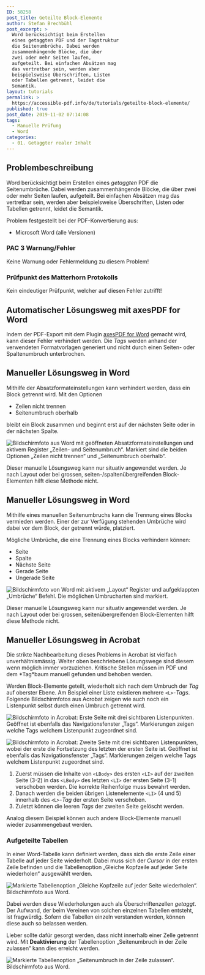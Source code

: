 ```yaml
---
ID: 58258
post_title: Geteilte Block-Elemente
author: Stefan Brechbühl
post_excerpt: >
  Word berücksichtigt beim Erstellen
  eines getaggten PDF und der Tagstruktur
  die Seitenumbrüche. Dabei werden
  zusammenhängende Blöcke, die über
  zwei oder mehr Seiten laufen,
  aufgeteilt. Bei einfachen Absätzen mag
  das vertretbar sein, werden aber
  beispielsweise Überschriften, Listen
  oder Tabellen getrennt, leidet die
  Semantik.
layout: tutorials
permalink: >
  https://accessible-pdf.info/de/tutorials/geteilte-block-elemente/
published: true
post_date: 2019-11-02 07:14:08
tags:
  - Manuelle Prüfung
  - Word
categories:
  - 01. Getaggter realer Inhalt
---
```

## Problembeschreibung

Word berücksichtigt beim Erstellen eines *getaggten* PDF die Seitenumbrüche. Dabei werden zusammenhängende Blöcke, die über zwei oder mehr Seiten laufen, aufgeteilt. Bei einfachen Absätzen mag das vertretbar sein, werden aber beispielsweise Überschriften, Listen oder Tabellen getrennt, leidet die Semantik.

Problem festgestellt bei der PDF-Konvertierung aus:

- Microsoft Word (alle Versionen)

### PAC 3 Warnung/Fehler

Keine Warnung oder Fehlermeldung zu diesem Problem!

### Prüfpunkt des Matterhorn Protokolls

Kein eindeutiger Prüfpunkt, welcher auf diesen Fehler zutrifft!

## Automatischer Lösungsweg mit axesPDF for Word

Indem der PDF-Export mit dem Plugin [axesPDF for Word](https://www.axes4.com/axespdf-for-word-ueberblick.html) gemacht wird, kann dieser Fehler verhindert werden. Die *Tags* werden anhand der verwendeten Formatvorlagen generiert und nicht durch einen Seiten- oder Spaltenumbruch unterbrochen.

## Manueller Lösungsweg in Word

Mithilfe der Absatzformateinstellungen kann verhindert werden, dass ein Block getrennt wird. Mit den Optionen

- Zeilen nicht trennen
- Seitenumbruch oberhalb

bleibt ein Block zusammen und beginnt erst auf der nächsten Seite oder in der nächsten Spalte.

![Bildschirmfoto aus Word mit geöffneten Absatzformateinstellungen und aktivem Register „Zeilen- und Seitenumbruch“. Markiert sind die beiden Optionen „Zeilen nicht trennen“ und „Seitenumbruch oberhalb“.](https://accessible-pdf.info/content/uploads/word-absatzformat-seitenumbruch.png)

<div class="warning-block" markdown="1">
Dieser manuelle Lösungsweg kann nur situativ angewendet werden. Je nach Layout oder bei grossen, seiten-/spaltenübergreifenden Block-Elementen hilft diese Methode nicht.
</div>

## Manueller Lösungsweg in Word

Mithilfe eines manuellen Seitenumbruchs kann die Trennung eines Blocks vermieden werden. Einer der zur Verfügung stehenden Umbrüche wird dabei vor dem Block, der getrennt würde, platziert.

Mögliche Umbrüche, die eine Trennung eines Blocks verhindern können:

- Seite
- Spalte
- Nächste Seite
- Gerade Seite
- Ungerade Seite

![Bildschirmfoto von Word mit aktivem „Layout“ Register und aufgeklappten „Umbrüche“ Befehl. Die möglichen Umbrucharten sind markiert.](https://accessible-pdf.info/content/uploads/word-umbrueche.png)

<div class="warning-block" markdown="1">
Dieser manuelle Lösungsweg kann nur situativ angewendet werden. Je nach Layout oder bei grossen, seitenübergreifenden Block-Elementen hilft diese Methode nicht.
</div>

## Manueller Lösungsweg in Acrobat

<div class="warning-block" markdown="1">
Die strikte Nachbearbeitung dieses Problems in Acrobat ist vielfach unverhältnismässig. Weiter oben beschriebene Lösungswege sind diesem wenn möglich immer vorzuziehen. Kritische Stellen müssen im PDF und dem *Tag*baum manuell gefunden und behoben werden.
</div>

Werden Block-Elemente geteilt, wiederholt sich nach dem Umbruch der *Tag* auf oberster Ebene. Am Beispiel einer Liste existieren mehrere `<L>`-*Tags*. Folgende Bildschirmfotos aus Acrobat zeigen wie auch noch ein Listenpunkt selbst durch einen Umbruch getrennt wird.

![Bildschirmfoto in Acrobat: Erste Seite mit drei sichtbaren Listenpunkten. Geöffnet ist ebenfalls das Navigationsfenster „Tags“. Markierungen zeigen welche Tags welchem Listenpunkt zugeordnet sind.](https://accessible-pdf.info/content/uploads/acrobat-liste-geteilt-1.png)

![Bildschirmfoto in Acrobat: Zweite Seite mit drei sichtbaren Listenpunkten, wobei der erste die Fortsetzung des letzten der ersten Seite ist. Geöffnet ist ebenfalls das Navigationsfenster „Tags“. Markierungen zeigen welche Tags welchem Listenpunkt zugeordnet sind.](https://accessible-pdf.info/content/uploads/acrobat-liste-geteilt-2.png) 

1. Zuerst müssen die Inhalte von `<LBody>` des ersten `<LI>` auf der zweiten Seite (3-2) in das `<LBody>` des letzten `<LI>` der ersten Seite (3-1) verschoben werden. Die korrekte Reihenfolge muss bewahrt werden.
2. Danach werden die beiden übrigen Listenelemente `<LI>` (4 und 5) innerhalb des `<L>`-*Tag* der ersten Seite verschoben.
3. Zuletzt können die leeren *Tags* der zweiten Seite gelöscht werden.

Analog diesem Beispiel können auch andere Block-Elemente manuell wieder zusammengebaut werden. 

### Aufgeteilte Tabellen

In einer Word-Tabelle kann definiert werden, dass sich die erste Zeile einer Tabelle auf jeder Seite wiederholt. Dabei muss sich der *Cursor* in der ersten Zeile befinden und die Tabellenoption „Gleiche Kopfzeile auf jeder Seite wiederholen“ ausgewählt werden.

![Markierte Tabellenoption „Gleiche Kopfzeile auf jeder Seite wiederholen“. Bildschirmfoto aus Word.](https://accessible-pdf.info/content/uploads/word-tabelle-kopfzeile-wiederholen.png)

Dabei werden diese Wiederholungen auch als Überschriftenzellen *getaggt*. Der Aufwand, der beim Vereinen von solchen einzelnen Tabellen entsteht, ist fragwürdig. Sofern die Tabellen einzeln verstanden werden, können diese auch so belassen werden.

Lieber sollte dafür gesorgt werden, dass nicht innerhalb einer Zelle getrennt wird. Mit **Deaktivierung** der Tabellenoption „Seitenumbruch in der Zeile zulassen“ kann dies erreicht werden.

![Markierte Tabellenoption „Seitenumbruch in der Zeile zulassen“. Bildschirmfoto aus Word.](https://accessible-pdf.info/content/uploads/word-tabelle-zeile-nicht-trennen.png)
